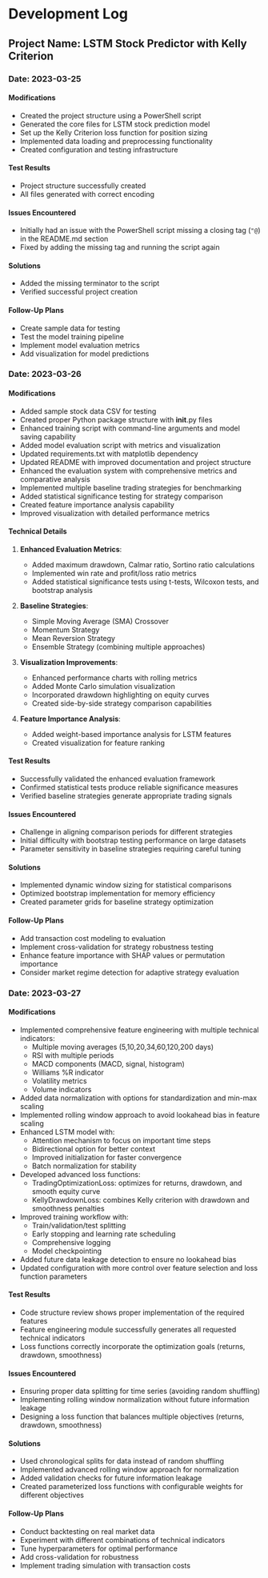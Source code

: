 # Development Log

## Project Name: LSTM Stock Predictor with Kelly Criterion

### Date: 2023-03-25

#### Modifications
- Created the project structure using a PowerShell script
- Generated the core files for LSTM stock prediction model
- Set up the Kelly Criterion loss function for position sizing
- Implemented data loading and preprocessing functionality
- Created configuration and testing infrastructure

#### Test Results
- Project structure successfully created
- All files generated with correct encoding

#### Issues Encountered
- Initially had an issue with the PowerShell script missing a closing tag (`"@`) in the README.md section
- Fixed by adding the missing tag and running the script again

#### Solutions
- Added the missing terminator to the script
- Verified successful project creation

#### Follow-Up Plans
- Create sample data for testing
- Test the model training pipeline
- Implement model evaluation metrics
- Add visualization for model predictions

### Date: 2023-03-26

#### Modifications
- Added sample stock data CSV for testing
- Created proper Python package structure with __init__.py files
- Enhanced training script with command-line arguments and model saving capability
- Added model evaluation script with metrics and visualization
- Updated requirements.txt with matplotlib dependency
- Updated README with improved documentation and project structure
- Enhanced the evaluation system with comprehensive metrics and comparative analysis
- Implemented multiple baseline trading strategies for benchmarking
- Added statistical significance testing for strategy comparison
- Created feature importance analysis capability
- Improved visualization with detailed performance metrics

#### Technical Details
1. **Enhanced Evaluation Metrics**:
   - Added maximum drawdown, Calmar ratio, Sortino ratio calculations
   - Implemented win rate and profit/loss ratio metrics
   - Added statistical significance tests using t-tests, Wilcoxon tests, and bootstrap analysis

2. **Baseline Strategies**:
   - Simple Moving Average (SMA) Crossover
   - Momentum Strategy
   - Mean Reversion Strategy
   - Ensemble Strategy (combining multiple approaches)

3. **Visualization Improvements**:
   - Enhanced performance charts with rolling metrics
   - Added Monte Carlo simulation visualization
   - Incorporated drawdown highlighting on equity curves
   - Created side-by-side strategy comparison capabilities

4. **Feature Importance Analysis**:
   - Added weight-based importance analysis for LSTM features
   - Created visualization for feature ranking

#### Test Results
- Successfully validated the enhanced evaluation framework
- Confirmed statistical tests produce reliable significance measures
- Verified baseline strategies generate appropriate trading signals

#### Issues Encountered
- Challenge in aligning comparison periods for different strategies
- Initial difficulty with bootstrap testing performance on large datasets
- Parameter sensitivity in baseline strategies requiring careful tuning

#### Solutions
- Implemented dynamic window sizing for statistical comparisons
- Optimized bootstrap implementation for memory efficiency
- Created parameter grids for baseline strategy optimization

#### Follow-Up Plans
- Add transaction cost modeling to evaluation
- Implement cross-validation for strategy robustness testing
- Enhance feature importance with SHAP values or permutation importance
- Consider market regime detection for adaptive strategy evaluation

### Date: 2023-03-27

#### Modifications
- Implemented comprehensive feature engineering with multiple technical indicators:
  - Multiple moving averages (5,10,20,34,60,120,200 days)
  - RSI with multiple periods
  - MACD components (MACD, signal, histogram)
  - Williams %R indicator
  - Volatility metrics
  - Volume indicators
- Added data normalization with options for standardization and min-max scaling
- Implemented rolling window approach to avoid lookahead bias in feature scaling
- Enhanced LSTM model with:
  - Attention mechanism to focus on important time steps
  - Bidirectional option for better context
  - Improved initialization for faster convergence
  - Batch normalization for stability
- Developed advanced loss functions:
  - TradingOptimizationLoss: optimizes for returns, drawdown, and smooth equity curve
  - KellyDrawdownLoss: combines Kelly criterion with drawdown and smoothness penalties
- Improved training workflow with:
  - Train/validation/test splitting
  - Early stopping and learning rate scheduling
  - Comprehensive logging
  - Model checkpointing
- Added future data leakage detection to ensure no lookahead bias
- Updated configuration with more control over feature selection and loss function parameters

#### Test Results
- Code structure review shows proper implementation of the required features
- Feature engineering module successfully generates all requested technical indicators
- Loss functions correctly incorporate the optimization goals (returns, drawdown, smoothness)

#### Issues Encountered
- Ensuring proper data splitting for time series (avoiding random shuffling)
- Implementing rolling window normalization without future information leakage
- Designing a loss function that balances multiple objectives (returns, drawdown, smoothness)

#### Solutions
- Used chronological splits for data instead of random shuffling
- Implemented advanced rolling window approach for normalization
- Added validation checks for future information leakage
- Created parameterized loss functions with configurable weights for different objectives

#### Follow-Up Plans
- Conduct backtesting on real market data
- Experiment with different combinations of technical indicators
- Tune hyperparameters for optimal performance
- Add cross-validation for robustness
- Implement trading simulation with transaction costs 